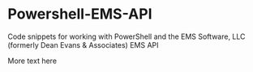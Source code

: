 # Powershell-EMS-API
Code snippets for working with PowerShell and the EMS Software, LLC (formerly Dean Evans &amp; Associates) EMS API

More text here